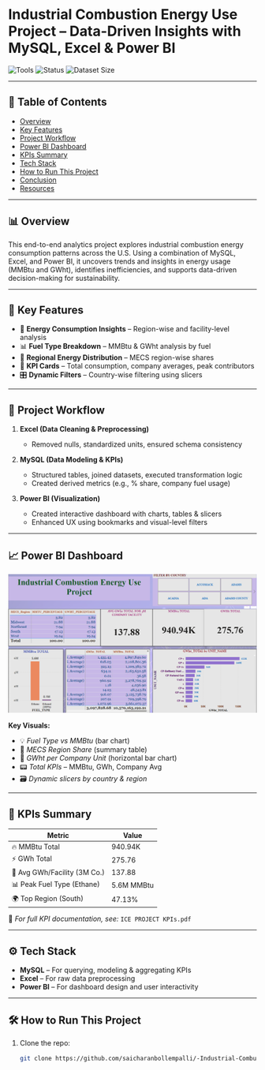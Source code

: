 # Industrial Combustion Energy Use Project – Data-Driven Insights with MySQL, Excel & Power BI

![Tools](https://img.shields.io/badge/Tools-MySQL%2C%20Power%20BI%2C%20Excel-brightgreen)
![Status](https://img.shields.io/badge/Status-Completed-blue)
![Dataset Size](https://img.shields.io/badge/Data%20Size-20K%2B%20Records-orange)

---

## 📌 Table of Contents
- [Overview](#overview)
- [Key Features](#key-features)
- [Project Workflow](#project-workflow)
- [Power BI Dashboard](#power-bi-dashboard)
- [KPIs Summary](#kpis-summary)
- [Tech Stack](#tech-stack)
- [How to Run This Project](#how-to-run-this-project)
- [Conclusion](#conclusion)
- [Resources](#resources)

---

## 📊 Overview
This end-to-end analytics project explores industrial combustion energy consumption patterns across the U.S. Using a combination of MySQL, Excel, and Power BI, it uncovers trends and insights in energy usage (MMBtu and GWht), identifies inefficiencies, and supports data-driven decision-making for sustainability.

---

## 🚀 Key Features
- 🔎 **Energy Consumption Insights** – Region-wise and facility-level analysis
- 📊 **Fuel Type Breakdown** – MMBtu & GWht analysis by fuel
- 📍 **Regional Energy Distribution** – MECS region-wise shares
- 🧮 **KPI Cards** – Total consumption, company averages, peak contributors
- 🎛️ **Dynamic Filters** – Country-wise filtering using slicers

---

## 🔄 Project Workflow

1. **Excel (Data Cleaning & Preprocessing)**
   - Removed nulls, standardized units, ensured schema consistency

2. **MySQL (Data Modeling & KPIs)**
   - Structured tables, joined datasets, executed transformation logic
   - Created derived metrics (e.g., % share, company fuel usage)

3. **Power BI (Visualization)**
   - Created interactive dashboard with charts, tables & slicers
   - Enhanced UX using bookmarks and visual-level filters

---

## 📈 Power BI Dashboard

![Dashboard Screenshot](ICE%20DASHBOARD.png)

**Key Visuals:**
- 💡 *Fuel Type vs MMBtu* (bar chart)
- 📍 *MECS Region Share* (summary table)
- 🏢 *GWht per Company Unit* (horizontal bar chart)
- 📟 *Total KPIs* –  MMBtu, GWh, Company Avg
- 🗃️ *Dynamic slicers by country & region*

---

## 📌 KPIs Summary

| Metric                          | Value       |
|-------------------------------|-------------|
| 🔥 MMBtu Total                 | 940.94K     |
| ⚡ GWh Total                   | 275.76      |
| 🏢 Avg GWh/Facility (3M Co.)  | 137.88      |
| 📊 Peak Fuel Type (Ethane)    | 5.6M MMBtu  |
| 🌍 Top Region (South)         | 47.13%      |

📄 *For full KPI documentation, see:* `ICE PROJECT KPIs.pdf`

---

## ⚙️ Tech Stack
- **MySQL** – For querying, modeling & aggregating KPIs
- **Excel** – For raw data preprocessing
- **Power BI** – For dashboard design and user interactivity

---

## 🛠️ How to Run This Project

1. Clone the repo:
   ```bash
   git clone https://github.com/saicharanbollempalli/-Industrial-Combustion-Energy-Use-Project-MySQL-Excel-Power-BI.git

